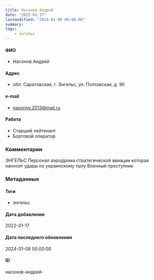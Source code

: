 ```yaml
---
title: Насонов Андрей
date: "2022-01-17"
lastmodified: "2024-01-08 00:00:00"
summary: ' '
tags: 
    - энгельс
---
```

<!--# pp1-->
<!--## Фигурант-->
<!--### Личные данные-->
#### ФИО
- Насонов Андрей
#### Адрес
- обл. Саратовская, г. Энгельс, ул. Полтавская, д. 9б
#### e-mail
- nasonov.2013@mail.ru
#### Работа
- Старший лейтенант
- Бортовой оператор
### Комментарии
ЭНГЕЛЬС
Персонал аэродрома стратегической авиации которая наносит удары по украинскому тылу
Военный преступник
### Метаданные
#### Теги
- энгельс
#### Дата добавления
2022-01-17
#### Дата последнего обновления
2024-01-08 00:00:00
#### ID
насонов-андрей-
<!--## END;-->

